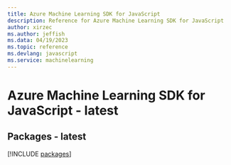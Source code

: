 ```yaml
---
title: Azure Machine Learning SDK for JavaScript
description: Reference for Azure Machine Learning SDK for JavaScript
author: xirzec
ms.author: jeffish
ms.data: 04/19/2023
ms.topic: reference
ms.devlang: javascript
ms.service: machinelearning
---
```

# Azure Machine Learning SDK for JavaScript - latest
## Packages - latest
[!INCLUDE [packages](machine-learning-index.md)]